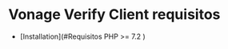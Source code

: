 Vonage Verify Client requisitos 
============================

 * [Installation](#Requisitos PHP >= 7.2 )
